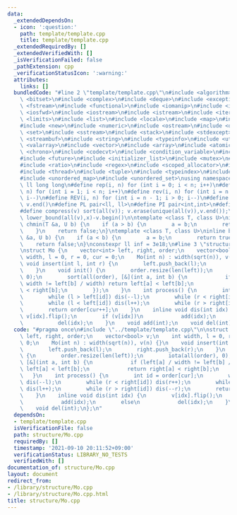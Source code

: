 ```yaml
---
data:
  _extendedDependsOn:
  - icon: ':question:'
    path: template/template.cpp
    title: template/template.cpp
  _extendedRequiredBy: []
  _extendedVerifiedWith: []
  _isVerificationFailed: false
  _pathExtension: cpp
  _verificationStatusIcon: ':warning:'
  attributes:
    links: []
  bundledCode: "#line 2 \"template/template.cpp\"\n#include <algorithm>\n#include\
    \ <bitset>\n#include <complex>\n#include <deque>\n#include <exception>\n#include\
    \ <fstream>\n#include <functional>\n#include <iomanip>\n#include <ios>\n#include\
    \ <iosfwd>\n#include <iostream>\n#include <istream>\n#include <iterator>\n#include\
    \ <limits>\n#include <list>\n#include <locale>\n#include <map>\n#include <memory>\n\
    #include <new>\n#include <numeric>\n#include <ostream>\n#include <queue>\n#include\
    \ <set>\n#include <sstream>\n#include <stack>\n#include <stdexcept>\n#include\
    \ <streambuf>\n#include <string>\n#include <typeinfo>\n#include <utility>\n#include\
    \ <valarray>\n#include <vector>\n#include <array>\n#include <atomic>\n#include\
    \ <chrono>\n#include <codecvt>\n#include <condition_variable>\n#include <forward_list>\n\
    #include <future>\n#include <initializer_list>\n#include <mutex>\n#include <random>\n\
    #include <ratio>\n#include <regex>\n#include <scoped_allocator>\n#include <system_error>\n\
    #include <thread>\n#include <tuple>\n#include <typeindex>\n#include <type_traits>\n\
    #include <unordered_map>\n#include <unordered_set>\nusing namespace std;\n#define\
    \ ll long long\n#define rep(i, n) for (int i = 0; i < n; i++)\n#define REP(i,\
    \ n) for (int i = 1; i < n; i++)\n#define rev(i, n) for (int i = n - 1; i >= 0;\
    \ i--)\n#define REV(i, n) for (int i = n - 1; i > 0; i--)\n#define all(v) v.begin(),\
    \ v.end()\n#define PL pair<ll, ll>\n#define PI pair<int,int>\n#define len(s) (int)s.size()\n\
    #define compress(v) sort(all(v)); v.erase(unique(all(v)),v.end());\n#define comid(v,x)\
    \ lower_bound(all(v),x)-v.begin()\n\ntemplate <class T, class U>\ninline bool\
    \ chmin(T &a, U b) {\n    if (a > b) {\n        a = b;\n        return true;\n\
    \    }\n    return false;\n}\ntemplate <class T, class U>\ninline bool chmax(T\
    \ &a, U b) {\n    if (a < b) {\n        a = b;\n        return true;\n    }\n\
    \    return false;\n}\nconstexpr ll inf = 3e18;\n#line 3 \"structure/Mo.cpp\"\n\
    \nstruct Mo {\n    vector<int> left, right, order;\n    vector<bool> v;\n    int\
    \ width, l = 0, r = 0, cur = 0;\n    Mo(int n) : width(sqrt(n)), v(n) {}\n   \
    \ void insert(int l, int r) {\n        left.push_back(l);\n        right.push_back(r);\n\
    \    }\n    void init() {\n        order.resize(len(left));\n        iota(all(order),\
    \ 0);\n        sort(all(order), [&](int a, int b) {\n            if (left[a] /\
    \ width != left[b] / width) return left[a] < left[b];\n            return right[a]\
    \ < right[b];\n        });\n    }\n    int process() {\n        int id = order[cur];\n\
    \        while (l > left[id]) dis(--l);\n        while (r < right[id]) dis(r++);\n\
    \        while (l < left[id]) dis(l++);\n        while (r > right[id]) dis(--r);\n\
    \        return order[cur++];\n    }\n    inline void dis(int idx) {\n       \
    \ v[idx].flip();\n        if (v[idx])\n            add(idx);\n        else\n \
    \           del(idx);\n    }\n    void add(int);\n    void del(int);\n};\n"
  code: "#pragma once\n#include \"../template/template.cpp\"\n\nstruct Mo {\n    vector<int>\
    \ left, right, order;\n    vector<bool> v;\n    int width, l = 0, r = 0, cur =\
    \ 0;\n    Mo(int n) : width(sqrt(n)), v(n) {}\n    void insert(int l, int r) {\n\
    \        left.push_back(l);\n        right.push_back(r);\n    }\n    void init()\
    \ {\n        order.resize(len(left));\n        iota(all(order), 0);\n        sort(all(order),\
    \ [&](int a, int b) {\n            if (left[a] / width != left[b] / width) return\
    \ left[a] < left[b];\n            return right[a] < right[b];\n        });\n \
    \   }\n    int process() {\n        int id = order[cur];\n        while (l > left[id])\
    \ dis(--l);\n        while (r < right[id]) dis(r++);\n        while (l < left[id])\
    \ dis(l++);\n        while (r > right[id]) dis(--r);\n        return order[cur++];\n\
    \    }\n    inline void dis(int idx) {\n        v[idx].flip();\n        if (v[idx])\n\
    \            add(idx);\n        else\n            del(idx);\n    }\n    void add(int);\n\
    \    void del(int);\n};\n"
  dependsOn:
  - template/template.cpp
  isVerificationFile: false
  path: structure/Mo.cpp
  requiredBy: []
  timestamp: '2021-09-10 20:11:52+09:00'
  verificationStatus: LIBRARY_NO_TESTS
  verifiedWith: []
documentation_of: structure/Mo.cpp
layout: document
redirect_from:
- /library/structure/Mo.cpp
- /library/structure/Mo.cpp.html
title: structure/Mo.cpp
---
```

